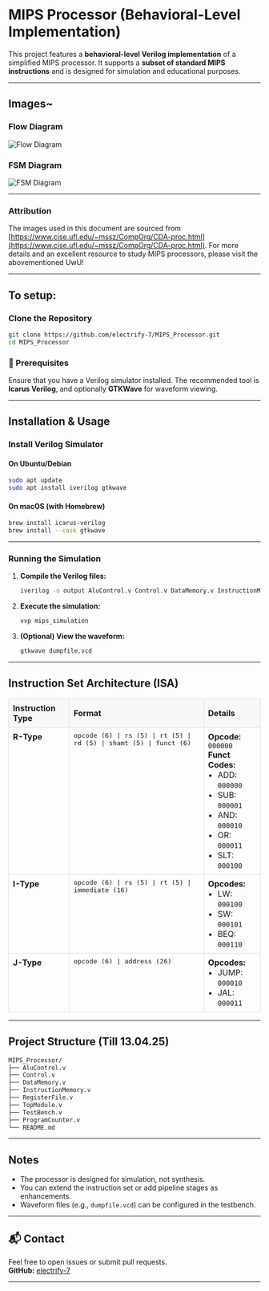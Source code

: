 # MIPS Processor (Behavioral-Level Implementation)

This project features a **behavioral-level Verilog implementation** of a simplified MIPS processor. It supports a **subset of standard MIPS instructions** and is designed for simulation and educational purposes.

---
## Images~

### Flow Diagram  
![Flow Diagram](/images/Screenshot%202025-04-13%20at%2011.36.17 AM.png)

### FSM Diagram  
![FSM Diagram](/images/Screenshot%202025-04-13%20at%2011.35.51 AM.png)

---
### Attribution

The images used in this document are sourced from [https://www.cise.ufl.edu/~mssz/CompOrg/CDA-proc.html](https://www.cise.ufl.edu/~mssz/CompOrg/CDA-proc.html). For more details and an excellent resource to study MIPS processors, please visit the abovementioned UwU!

---

## To setup:

### Clone the Repository

```bash
git clone https://github.com/electrify-7/MIPS_Processor.git
cd MIPS_Processor
```

### 🔧 Prerequisites

Ensure that you have a Verilog simulator installed. The recommended tool is **Icarus Verilog**, and optionally **GTKWave** for waveform viewing.

---

##  Installation & Usage

### Install Verilog Simulator

#### On Ubuntu/Debian

```bash
sudo apt update
sudo apt install iverilog gtkwave
```

#### On macOS (with Homebrew)

```bash
brew install icarus-verilog
brew install --cask gtkwave
```

---

###  Running the Simulation

1. **Compile the Verilog files:**

    ```bash
    iverilog -o output AluControl.v Control.v DataMemory.v InstructionMemory.v ProgramCounter.v RegisterFile.v TestBench.v TopModule.v
    ```

2. **Execute the simulation:**

    ```bash
    vvp mips_simulation
    ```

3. **(Optional) View the waveform:**

    ```bash
    gtkwave dumpfile.vcd
    ```

---

## Instruction Set Architecture (ISA)

<table style="width:100%; border-collapse: collapse; margin-bottom: 1rem;">
  <thead>
    <tr style="background-color: #f8f8f8;">
      <th style="border: 1px solid #ddd; padding: 8px; text-align: left;">Instruction Type</th>
      <th style="border: 1px solid #ddd; padding: 8px; text-align: left;">Format</th>
      <th style="border: 1px solid #ddd; padding: 8px; text-align: left;">Details</th>
    </tr>
  </thead>
  <tbody>
    <!-- R-Type Row -->
    <tr>
      <td style="border: 1px solid #ddd; padding: 8px; vertical-align: top;"><strong>R-Type</strong></td>
      <td style="border: 1px solid #ddd; padding: 8px; font-family: monospace; vertical-align: top;">
        opcode (6) | rs (5) | rt (5) | rd (5) | shamt (5) | funct (6)
      </td>
      <td style="border: 1px solid #ddd; padding: 8px; vertical-align: top;">
        <strong>Opcode:</strong> <code>000000</code><br>
        <strong>Funct Codes:</strong>
        <ul style="margin: 0; padding-left: 1.2rem;">
          <li>ADD: <code>000000</code></li>
          <li>SUB: <code>000001</code></li>
          <li>AND: <code>000010</code></li>
          <li>OR:  <code>000011</code></li>
          <li>SLT: <code>000100</code></li>
        </ul>
      </td>
    </tr>
    <!-- I-Type Row -->
    <tr>
      <td style="border: 1px solid #ddd; padding: 8px; vertical-align: top;"><strong>I-Type</strong></td>
      <td style="border: 1px solid #ddd; padding: 8px; font-family: monospace; vertical-align: top;">
        opcode (6) | rs (5) | rt (5) | immediate (16)
      </td>
      <td style="border: 1px solid #ddd; padding: 8px; vertical-align: top;">
        <strong>Opcodes:</strong>
        <ul style="margin: 0; padding-left: 1.2rem;">
          <li>LW:  <code>000100</code></li>
          <li>SW:  <code>000101</code></li>
          <li>BEQ: <code>000110</code></li>
        </ul>
      </td>
    </tr>
    <!-- J-Type Row -->
    <tr>
      <td style="border: 1px solid #ddd; padding: 8px; vertical-align: top;"><strong>J-Type</strong></td>
      <td style="border: 1px solid #ddd; padding: 8px; font-family: monospace; vertical-align: top;">
        opcode (6) | address (26)
      </td>
      <td style="border: 1px solid #ddd; padding: 8px; vertical-align: top;">
        <strong>Opcodes:</strong>
        <ul style="margin: 0; padding-left: 1.2rem;">
          <li>JUMP: <code>000010</code></li>
          <li>JAL:  <code>000011</code></li>
        </ul>
      </td>
    </tr>
  </tbody>
</table>

---

##  Project Structure (Till 13.04.25)

```bash
MIPS_Processor/
├── AluControl.v
├── Control.v
├── DataMemory.v
├── InstructionMemory.v
├── RegisterFile.v
├── TopModule.v
├── TestBench.v
├── ProgramCounter.v
└── README.md
```

---

##  Notes

- The processor is designed for simulation, not synthesis.
- You can extend the instruction set or add pipeline stages as enhancements.
- Waveform files (e.g., `dumpfile.vcd`) can be configured in the testbench.

---

## 📬 Contact

Feel free to open issues or submit pull requests.  
**GitHub:** [electrify-7](https://github.com/electrify-7)

---
